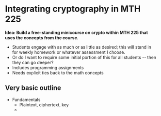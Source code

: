 # Integrating cryptography in MTH 225

**Idea: Build a free-standing minicourse on crypto within MTH 225 that uses the concepts from the course.** 

- Students engage with as much or as little as desired; this will stand in for weekly homework or whatever assessment I choose. 
- Or do I want to require some initial portion of this for all students -- then they can go deeper? 
- Includes programming assignments
- Needs explicit ties back to the math concepts 

## Very basic outline

- Fundamentals
	- Plaintext, ciphertext, key
	- 


<!--stackedit_data:
eyJoaXN0b3J5IjpbLTEzMzE2ODcwNTZdfQ==
-->